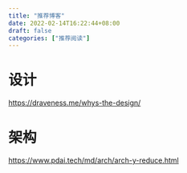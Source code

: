 ```yaml
---
title: "推荐博客"
date: 2022-02-14T16:22:44+08:00
draft: false
categories: ["推荐阅读"]
---
```


# 设计

https://draveness.me/whys-the-design/



# 架构

https://www.pdai.tech/md/arch/arch-y-reduce.html